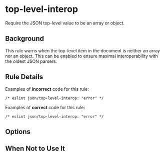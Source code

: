 # top-level-interop

Require the JSON top-level value to be an array or object.

## Background

This rule warns when the top-level item in the document is neither an array nor an object. This can be enabled to ensure maximal interoperability with the oldest JSON parsers.

## Rule Details

Examples of **incorrect** code for this rule:

```jsonc
/* eslint json/top-level-interop: "error" */

```

Examples of **correct** code for this rule:

```jsonc
/* eslint json/top-level-interop: "error" */

```

## Options

## When Not to Use It
